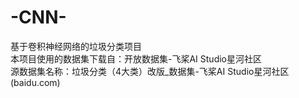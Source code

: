 # -CNN-
基于卷积神经网络的垃圾分类项目<br>
本项目使用的数据集下载自：开放数据集-飞桨AI Studio星河社区<br>
源数据集名称：垃圾分类（4大类）改版_数据集-飞桨AI Studio星河社区 (baidu.com)
